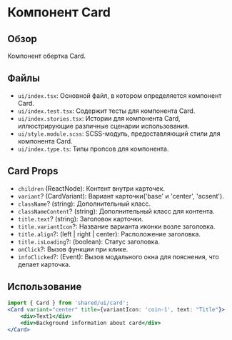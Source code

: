 # Компонент Card

## Обзор
Компонент обертка Card.

## Файлы
- `ui/index.tsx`: Основной файл, в котором определяется компонент Card.
- `ui/index.test.tsx`: Содержит тесты для компонента Card.
- `ui/index.stories.tsx`: Истории для компонента Card, иллюстрирующие различные сценарии использования.
- `ui/style.module.scss`: SCSS-модуль, предоставляющий стили для компонента Card.
- `ui/index.type.ts`: Типы пропсов для компонента.

## Card Props
- `children` (ReactNode): Контент внутри карточек.
- `variant`? (CardVariant): Вариант карточки('base' и 'center', 'acsent').
- `className`? (string): Дополнительный класс.
- `classNameContent`? (string): Дополнительный класс для контента.
- `title.text`? (string): Заголовок карточки.
- `title.variantIcon`?: Название варианта иконки возле заголовка.
- `title.align`?: (left | right | center): Расположение заголовка.
- `title.isLoading`?: (boolean): Статус заголовка.
- `onClick`?: Вызов функции при клике.
- `infoClicked`?: (Event): Вызов модального окна для пояснения, что делает карточка.

## Использование
```jsx
import { Card } from 'shared/ui/card';
<Card variant="center" title={variantIcon: 'coin-1', text: "Title"}>
    <div>Text1</div>
    <div>Background information about card</div>
</Card>
```